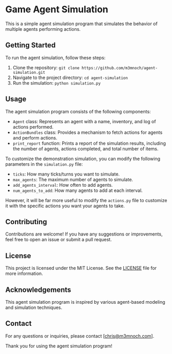 # Game Agent Simulation

This is a simple agent simulation program that simulates the behavior of multiple agents performing actions.

## Getting Started

To run the agent simulation, follow these steps:

1. Clone the repository: `git clone https://github.com/m3mnoch/agent-simulation.git`
2. Navigate to the project directory: `cd agent-simulation`
3. Run the simulation: `python simulation.py`

## Usage

The agent simulation program consists of the following components:

- `Agent` class: Represents an agent with a name, inventory, and log of actions performed.
- `ActionBundles` class: Provides a mechanism to fetch actions for agents and perform actions.
- `print_report` function: Prints a report of the simulation results, including the number of agents, actions completed, and total number of items.

To customize the demonstration simulation, you can modify the following parameters in the `simulation.py` file:

- `ticks`: How many ticks/turns you want to simulate.
- `max_agents`: The maximum number of agents to simulate.
- `add_agents_interval`: How often to add agents.
- `num_agents_to_add`: How many agents to add at each interval.

However, it will be far more useful to modify the `actions.py` file to customize it with the specific actions you want your agents to take.

## Contributing

Contributions are welcome! If you have any suggestions or improvements, feel free to open an issue or submit a pull request.

## License

This project is licensed under the MIT License. See the [LICENSE](vscode-webview://0l5om06qsts4u5mli8s59cr08vvokmj53010pb30r3l486vgifbe/LICENSE) file for more information.

## Acknowledgements

This agent simulation program is inspired by various agent-based modeling and simulation techniques.

## Contact

For any questions or inquiries, please contact [chris@m3mnoch.com].

Thank you for using the agent simulation program!
